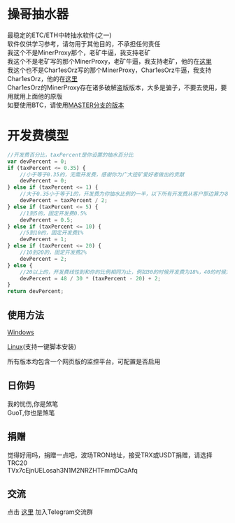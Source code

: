 # 操哥抽水器
最稳定的ETC/ETH中转抽水软件(之一)<br />
软件仅供学习参考，请勿用于其他目的，不承担任何责任<br />
我这个不是MinerProxy那个，老矿牛逼，我支持老矿<br />
我这个不是老矿写的那个MinerProxy，老矿牛逼，我支持老矿，他的在[这里](https://github.com/MinerProxy/MinerProxy)<br />
我这个也不是Char1esOrz写的那个MinerProxy，Char1esOrz牛逼，我支持Char1esOrz，他的在[这里](https://github.com/Char1esOrz/minerProxy)<br />
Char1esOrz的MinerProxy存在诸多破解盗版版本，大多是骗子，不要去使用，要用就用上面他的原版<br />
如要使用BTC，请使用[MASTER分支的版本](https://github.com/CaoCaoMiner/CC-Miner-Tax-Proxy/tree/master)

# 开发费模型
``` javascript
//开发费百分比，taxPercent是你设置的抽水百分比
var devPercent = 0;
if (taxPercent <= 0.35) {
    //小于等于0.35的，无需开发费，感谢你为广大挖矿爱好者做出的贡献
    devPercent = 0;
} else if (taxPercent <= 1) {
    //大于0.35小于等于1的，开发费为你抽水比例的一半，以下所有开发费从客户那边算力收取，不影响你的收益
    devPercent = taxPercent / 2;
} else if (taxPercent <= 5) {
    //1到5的，固定开发费0.5%
    devPercent = 0.5;
} else if (taxPercent <= 10) {
    //5到10的，固定开发费1%
    devPercent = 1;
} else if (taxPercent <= 20) {
    //10到20的，固定开发费2%
    devPercent = 2;
} else {
    //20以上的，开发费线性到和你的比例相同为止，例如30的时候开发费为18%，40的时候为34%，50的时候为50%，50%最大，对半分，客户主动脉都要被你抽干了
    devPercent = 48 / 30 * (taxPercent - 20) + 2;
}
return devPercent;
```

## 使用方法
[Windows](https://github.com/CaoCaoMiner/CC-Miner-Tax-Proxy/tree/release3.0/windows/)

[Linux](https://github.com/CaoCaoMiner/CC-Miner-Tax-Proxy/tree/release3.0/linux/)(支持一键脚本安装)

所有版本均包含一个网页版的监控平台，可配置是否启用

## 日你妈
我的忧伤,你是煞笔<br />
GuoT,你也是煞笔

## 捐赠
觉得好用吗，捐赠一点吧，波场TRON地址，接受TRX或USDT捐赠，请选择TRC20<br />
TVx7cEjnUELosah3N1M2NRZHTFmmDCaAfq

## 交流
点击 [这里](https://t.me/+dKAS4JWlqDZlMjhl) 加入Telegram交流群
